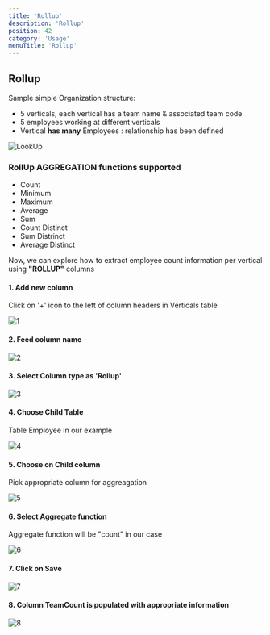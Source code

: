 ```yaml
---
title: 'Rollup' 
description: 'Rollup' 
position: 42
category: 'Usage' 
menuTitle: 'Rollup'
---
```


## Rollup


Sample simple Organization structure:
- 5 verticals, each vertical has a team name & associated team code
- 5 employees working at different verticals
- Vertical **has many** Employees : relationship has been defined

![LookUp](https://user-images.githubusercontent.com/86527202/144038845-402d5401-a214-4166-bc07-fcf8dcc8a961.png)

### RollUp AGGREGATION functions supported
- Count
- Minimum
- Maximum
- Average
- Sum
- Count Distinct
- Sum Distrinct
- Average Distinct

Now, we can explore how to extract employee count information per vertical using **"ROLLUP"** columns

#### 1. Add new column
Click on '+' icon to the left of column headers in Verticals table  

![1](https://user-images.githubusercontent.com/86527202/144236273-484edc5b-7f5f-4041-b480-db08d4459d07.png)  
  
#### 2. Feed column name  

![2](https://user-images.githubusercontent.com/86527202/144236279-41904955-4990-4a23-bec6-b0953002eac6.png)  

#### 3. Select Column type as 'Rollup'  

![3](https://user-images.githubusercontent.com/86527202/144236283-4596e3e1-3bf8-488f-bc9b-8ec1466a35c6.png)  
  
#### 4. Choose Child Table  
Table Employee in our example  

![4](https://user-images.githubusercontent.com/86527202/144236284-301178d8-f452-4d1e-9dff-80dd9570c280.png)  
  
#### 5. Choose on ​Child column  
Pick appropriate column for aggreagation  

![5](https://user-images.githubusercontent.com/86527202/144236286-28547d74-feb8-4ad8-a872-7ba809e5db1e.png)  
  
#### 6. Select ​Aggregate function
Aggregate function will be "count" in our case  

![6](https://user-images.githubusercontent.com/86527202/144236288-34a567d5-a5e9-4a1e-b074-5ea633e799a3.png)  
  
#### 7. Click on Save  

![7](https://user-images.githubusercontent.com/86527202/144236289-5872529a-ba47-428d-979e-fdefb92a1039.png)  
  
#### 8. Column TeamCount is populated with appropriate information  
  
![8](https://user-images.githubusercontent.com/86527202/144236291-52855f92-ad8b-4be1-aa98-b5cfdb1ee108.png)


